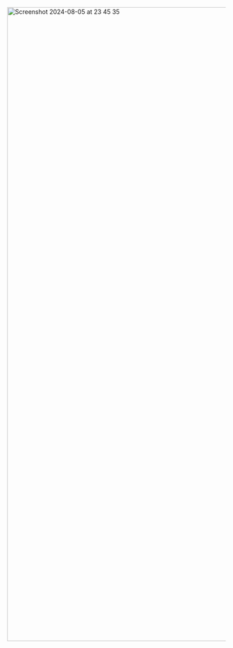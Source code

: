 <img width="1459" alt="Screenshot 2024-08-05 at 23 45 35" src="https://github.com/user-attachments/assets/e5e9a9e7-461b-4b61-aaa5-16d0cd43bfdf">
